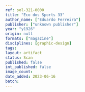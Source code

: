 ```yaml
---
ref: sol-321-0000
title: "Eco dos Sports 33"
author_name: ["Eduardo Ferreira"]
publisher: ["unknown publisher"]
year: "y1926"
origin: null
formats: ["magazine"]
disciplines: [graphic-design]
tags:
layout: artifact
status: Scan
published: false
int_published: false
image_count:
date_added: 2023-06-16
batch:
---
```

